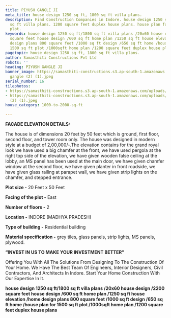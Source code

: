 ```yaml
---
title: PIYUSH GANGLE JI
meta_title: house design 1250 sq ft, 1800 sq ft villa plans.
description: Find Construction Companies in Indore. house design 1250 sq ft. 1800
  sq ft villa plans. 1200 square feet duplex house plans. house plan for 1500 sq ft
  plot.
keywords: house design 1250 sq ft/1800 sq ft villa plans /20x60 house design /2200
  square feet house design /600 sq ft home plan /1250 sq ft house elevation /home
  design plans 800 square feet /1000 sq ft design /650 sq ft home /house plan for
  1500 sq ft plot /1000sqft home plan /1200 square feet duplex house plans
pagetopic: house design 1250 sq ft, 1800 sq ft villa plans.
author: Samasthiti Constructions Pvt Ltd
robots: ''
heading: PIYUSH GANGLE JI
banner_image: https://samasthiti-constructions.s3.ap-south-1.amazonaws.com/uploads/piyush
  gangle (2) (1).jpeg
serial_number: 16
tilephotos:
- https://samasthiti-constructions.s3.ap-south-1.amazonaws.com/uploads/final elevation.jpg
- https://samasthiti-constructions.s3.ap-south-1.amazonaws.com/uploads/piyush gangle
  (2) (1).jpeg
house_category: 1000-to-2000-sq-ft

---
```

**FACADE ELEVATION DETAILS:**

The house is of dimensions 20 feet by 50 feet which is ground, first floor, second floor, and tower room only. The house was designed in modern style at a budget of 2,00,000/-.The elevation contains for the grand royal look we have used a big chamfer at the front, we have used pergola at the right top side of the elevation, we have given wooden false ceiling at the lobby, an MS panel has been used at the main door, we have given chamfer window at the second floor, we have given planter in front roadside, we have given glass railing at parapet wall, we have given strip lights on the chamfer, and stepped entrance.

**Plot size -** 20 Feet x 50 Feet

**Facing of the plot -** East

**Number of floors -** 2

**Location -** INDORE (MADHYA PRADESH)

**Type of building -** Residential building

**Material specification -** grey tiles, glass panels, strip lights, MS panels, plywood.

**“INVEST IN US TO MAKE YOUR INVESTMENT BETTER”**

Offering You With All The Solutions From Designing To The Construction Of Your Home. We Have The Best Team Of Engineers, Interior Designers, Civil Contractors, And Architects In Indore. Start Your Home Construction With Our Expertise In It.

**house design 1250 sq ft/1800 sq ft villa plans /20x60 house design /2200 square feet house design /600 sq ft home plan /1250 sq ft house elevation /home design plans 800 square feet /1000 sq ft design /650 sq ft home /house plan for 1500 sq ft plot /1000sqft home plan /1200 square feet duplex house plans**